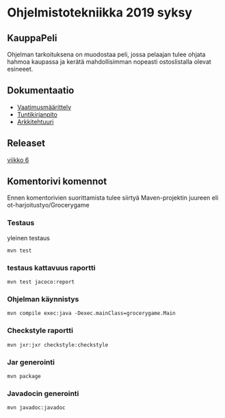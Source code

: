 #  Ohjelmistotekniikka 2019 syksy

## KauppaPeli
Ohjelman tarkoituksena on muodostaa peli, jossa pelaajan tulee ohjata hahmoa kaupassa ja kerätä mahdollisimman nopeasti ostoslistalla olevat esineeet.


## Dokumentaatio
* [Vaatimusmäärittely](https://github.com/MiikaProject/ot-harjoitustyo/blob/master/GroceryGame/dokumentointi/vaatimusmaarittely.md)
* [Tuntikirjanpito](https://github.com/MiikaProject/ot-harjoitustyo/blob/master/GroceryGame/dokumentointi/tuntikirjanpito.md)
* [Arkkitehtuuri](https://github.com/MiikaProject/ot-harjoitustyo/blob/master/GroceryGame/dokumentointi/arkkitehtuuri.md)

## Releaset
[viikko 6](https://github.com/MiikaProject/ot-harjoitustyo/releases/download/1.0/GroceryGame.jar)

## Komentorivi komennot
Ennen komentorivien suorittamista tulee siirtyä Maven-projektin juureen eli ot-harjoitustyo/Grocerygame

### Testaus
yleinen testaus
```
mvn test
```
### testaus kattavuus raportti
```
mvn test jacoco:report
```
### Ohjelman käynnistys 
```
mvn compile exec:java -Dexec.mainClass=grocerygame.Main
```
### Checkstyle raportti
```
mvn jxr:jxr checkstyle:checkstyle
```
### Jar generointi
```
mvn package
```
### Javadocin generointi
```
mvn javadoc:javadoc
```

